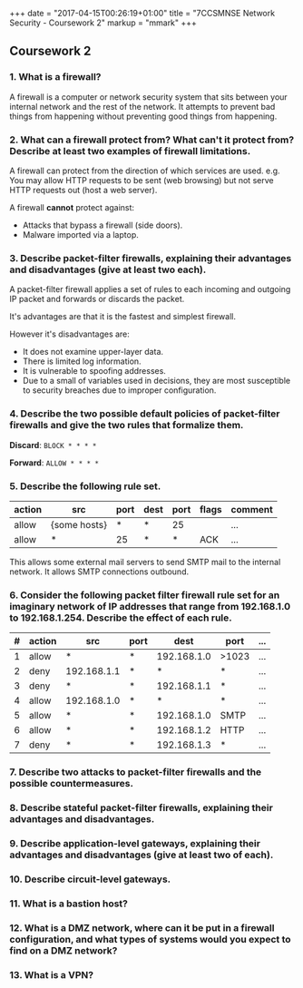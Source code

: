 +++
date = "2017-04-15T00:26:19+01:00"
title = "7CCSMNSE Network Security - Coursework 2"
markup = "mmark"
+++

## Coursework 2

### 1. What is a firewall?

A firewall is a computer or network security system that sits between your internal network and the rest of the network. It attempts to prevent bad things from happening without preventing good things from happening.

### 2. What can a firewall protect from? What can't it protect from? Describe at least two examples of firewall limitations.

A firewall can protect from the direction of which services are used. e.g. You may allow HTTP requests to be sent (web browsing) but not serve HTTP requests out (host a web server).

A firewall **cannot** protect against:
 * Attacks that bypass a firewall (side doors).
 * Malware imported via a laptop.

### 3. Describe packet-filter firewalls, explaining their advantages and disadvantages (give at least two each).

A packet-filter firewall applies a set of rules to each incoming and outgoing IP packet and forwards or discards the packet.

It's advantages are that it is the fastest and simplest firewall.

However it's disadvantages are:
* It does not examine upper-layer data.
* There is limited log information.
* It is vulnerable to spoofing addresses.
* Due to a small of variables used in decisions, they are most susceptible to security breaches due to improper configuration.


### 4. Describe the two possible default policies of packet-filter firewalls and give the two rules that formalize them.

**Discard**: `BLOCK * * * *`

**Forward**: `ALLOW * * * *`

### 5. Describe the following rule set.

| action  | src           | port  | dest  | port  | flags | comment
|---------|---------------|-------|-------|-------|-------|-----------
| allow   | {some hosts}  | *     | *     | 25    |       | ...
| allow   | *             | 25    | *     | *     | ACK   | ...

This allows some external mail servers to send SMTP mail to the internal network. It allows SMTP connections outbound.

### 6. Consider the following packet filter firewall rule set for an imaginary network of IP addresses that range from 192.168.1.0 to 192.168.1.254. Describe the effect of each rule.

| # | action  | src           | port  | dest        | port  | ...
|---|---------|---------------|-------|-------------|-------|------
| 1 | allow   | *             | *     | 192.168.1.0 | >1023 | ...
| 2 | deny    | 192.168.1.1   | *     | *           | *     | ...
| 3 | deny    | *             | *     | 192.168.1.1 | *     | ...
| 4 | allow   | 192.168.1.0   | *     | *           | *     | ...
| 5 | allow   | *             | *     | 192.168.1.0 | SMTP  | ...
| 6 | allow   | *             | *     | 192.168.1.2 | HTTP  | ...
| 7 | deny    | *             | *     | 192.168.1.3 | *     | ...

### 7. Describe two attacks to packet-filter firewalls and the possible countermeasures.


### 8. Describe stateful packet-filter firewalls, explaining their advantages and disadvantages.


### 9. Describe application-level gateways, explaining their advantages and disadvantages (give at least two of each).

### 10. Describe circuit-level gateways.


### 11. What is a bastion host?


### 12. What is a DMZ network, where can it be put in a firewall configuration, and what types of systems would you expect to find on a DMZ network?

### 13. What is a VPN?
